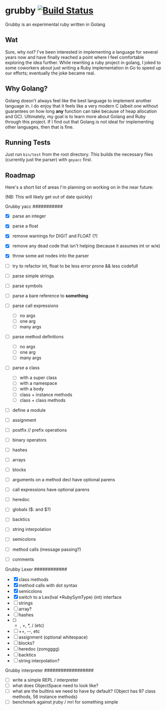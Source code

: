 grubby [![Build Status](https://secure.travis-ci.org/grubby/grubby.png?branch=master)](http://travis-ci.org/grubby/grubby)
======


Grubby is an experimental ruby written in Golang

Wat
---

Sure, why not? I've been interested in implementing a language for several years now and have finally reached a point where I feel comfortable exploring the idea further. While rewriting a ruby project in golang, I joked to some coworkers about just writing a Ruby implementation in Go to speed up our efforts; eventually the joke became real.

Why Golang?
-----------

Golang doesn't always feel like the best language to implement another language in. I do enjoy that it feels like a very modern C (albeit one without guarantees on how long **any** function can take because of heap allocation and GC). Ultimately, my goal is to learn more about Golang and Ruby through this project. If I find out that Golang is not ideal for implementing other languages, then that is fine.

Running Tests
-------------

Just run `bin/test` from the root directory. This builds the necessary files (currently just the parser) with `goyacc` first.

Roadmap
-------

Here's a short list of areas I'm planning on working on in the near future:

(NB: This will likely get out of date quickly)

Grubby yacc
###########
* [x] parse an integer
* [x] parse a float
* [x] remove warnings for DIGIT and FLOAT (?)
* [x] remove any dead code that isn't helping (because it assumes int or w/e)
* [x] throw some ast nodes into the parser
* [ ] try to refactor int, float to be less error prone && less codefull
* [ ] parse simple strings
* [ ] parse symbols
* [ ] parse a bare reference to **something**
* [ ] parse call expressions
    * [ ] no args
    * [ ] one arg
    * [ ] many args
* [ ] parse method definitions
    * [ ] no args
    * [ ] one arg
    * [ ] many args
* [ ] parse a class
    * [ ] with a super class
    * [ ] with a namespace
    * [ ] with a body
    * [ ] class + instance methods
    * [ ] class + class methods
* [ ] define a module
* [ ] assignment
* [ ] postfix // prefix operations
* [ ] binary operators
* [ ] hashes
* [ ] arrays
* [ ] blocks
* [ ] arguments on a method decl have optional parens
* [ ] call expressions have optional parens
* [ ] heredoc
* [ ] globals ($: and $?)
* [ ] backtics
* [ ] string interpolation
* [ ] semicolons
* [ ] method calls (message passing?)
* [ ] comments


Grubby Lexer
############
* [x] class methods
* [x] method calls with dot syntax
* [x] semicolons
* [x] switch to a Lex(lval *RubySymType) (int) interface
* [ ] strings
* [ ] array?
* [ ] hashes
* [ ] - , +, *, /  (etc)
* [ ] ++, --, etc
* [ ] assignment (optional whitespace)
* [ ] blocks?
* [ ] heredoc (zomgggg)
* [ ] backtics
* [ ] string interpolation?

Grubby interpreter
##################
* [ ] write a simple REPL / interpreter
* [ ] what does ObjectSpace need to look like?
* [ ] what are the builtins we need to have by default?
    (Object has 97 class methods, 56 instance methods)
* [ ] benchmark against jruby / mri for something simple
